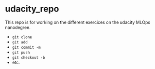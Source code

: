 # udacity_repo
This repo is for working on the different exercices on the udacity MLOps nanodegree.

- `git clone`
- `git add`
- `git commit -m`
- `git push`
- `git checkout -b `
- etc.
